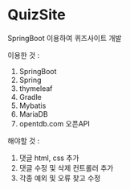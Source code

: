 # QuizSite
SpringBoot 이용하여 퀴즈사이트 개발

이용한 것 :
1. SpringBoot
2. Spring
3. thymeleaf
4. Gradle
5. Mybatis
6. MariaDB
7. opentdb.com 오픈API

해야할 것 :
1. 댓글 html, css 추가
2. 댓글 수정 및 삭제 컨트롤러 추가
3. 각종 예외 및 오류 찾고 수정
